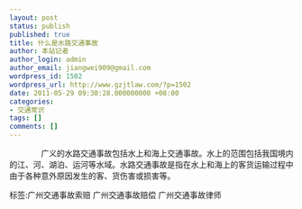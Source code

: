 ```yaml
---
layout: post
status: publish
published: true
title: 什么是水路交通事故
author: 本站记者
author_login: admin
author_email: jiangwei909@gmail.com
wordpress_id: 1502
wordpress_url: http://www.gzjtlaw.com/?p=1502
date: 2011-05-29 09:30:28.000000000 +08:00
categories:
- 交通常识
tags: []
comments: []
---
```

　　　　广义的水路交通事故包括水上和海上交通事故。水上的范围包括我国境内的江、河、湖泊、运河等水域。水路交通事故是指在水上和海上的客货运输过程中由于各种意外原因发生的客、货伤害或损害等。 标签:广州交通事故索赔 广州交通事故赔偿 广州交通事故律师

